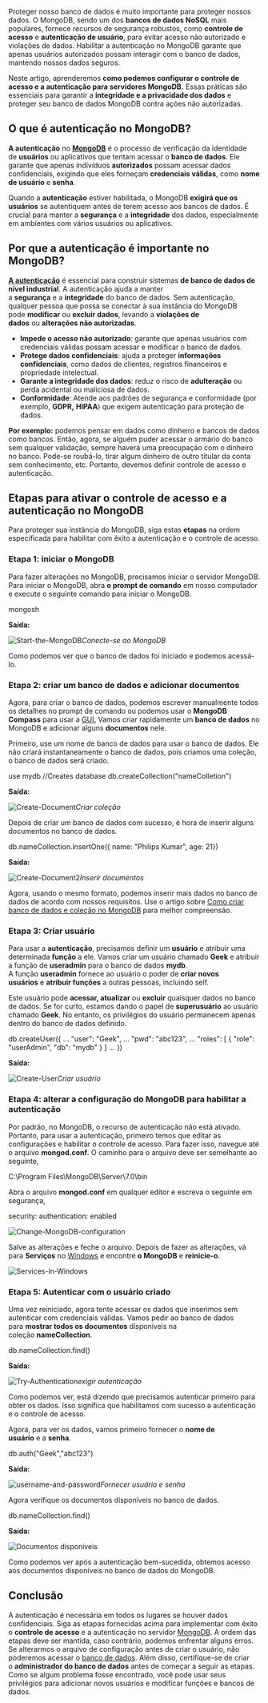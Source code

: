 Proteger nosso banco de dados é muito importante para proteger nossos dados. O MongoDB, sendo um dos **bancos de dados NoSQL** mais populares, fornece recursos de segurança robustos, como **controle de acesso** e **autenticação de usuário**, para evitar acesso não autorizado e violações de dados. Habilitar a autenticação no MongoDB garante que apenas usuários autorizados possam interagir com o banco de dados, mantendo nossos dados seguros.

Neste artigo, aprenderemos **como podemos configurar o controle de acesso e a autenticação para servidores MongoDB.** Essas práticas são essenciais para garantir a **integridade e a privacidade dos dados** e proteger seu banco de dados MongoDB contra ações não autorizadas.

## O que é autenticação no MongoDB?

**A autenticação** no **[MongoDB](https://www.geeksforgeeks.org/mongodb-an-introduction/)** é o processo de verificação da identidade de **usuários** ou aplicativos que tentam acessar o **banco de dados**. Ele garante que apenas indivíduos **autorizados** possam acessar dados confidenciais, exigindo que eles forneçam **credenciais válidas**, como **nome de usuário** e **senha**.

Quando a **autenticação** estiver habilitada, o MongoDB **exigirá que os usuários** se autentiquem antes de terem acesso aos bancos de dados. É crucial para manter a **segurança** e a **integridade** dos dados, especialmente em ambientes com vários usuários ou aplicativos.

## Por que a autenticação é importante no MongoDB?

**[A autenticação](https://www.geeksforgeeks.org/what-is-user-authentication-in-dbms/)** é essencial para construir sistemas **de banco de dados de nível industrial**. A autenticação ajuda a manter a **segurança** e a **integridade** do banco de dados. Sem autenticação, qualquer pessoa que possa se conectar à sua instância do MongoDB pode **modificar** ou **excluir dados**, levando a **violações de dados** ou **alterações não autorizadas**.

- **Impede o acesso não autorizado**: garante que apenas usuários com credenciais válidas possam acessar e modificar o banco de dados.
- **Protege dados confidenciais**: ajuda a proteger **informações confidenciais**, como dados de clientes, registros financeiros e propriedade intelectual.
- **Garante a integridade dos dados**: reduz o risco de **adulteração** ou perda acidental ou maliciosa de dados.
- **Conformidade**: Atende aos padrões de segurança e conformidade (por exemplo, **GDPR,** **HIPAA**) que exigem autenticação para proteção de dados.

**Por exemplo:** podemos pensar em dados como dinheiro e bancos de dados como bancos. Então, agora, se alguém puder acessar o armário do banco sem qualquer validação, sempre haverá uma preocupação com o dinheiro no banco. Pode-se roubá-lo, tirar algum dinheiro de outro titular da conta sem conhecimento, etc. Portanto, devemos definir controle de acesso e autenticação.

## Etapas para ativar o controle de acesso e a autenticação no MongoDB

Para proteger sua instância do MongoDB, siga estas **etapas** na ordem especificada para habilitar com êxito a autenticação e o controle de acesso.

### Etapa 1: iniciar o MongoDB

Para fazer alterações no MongoDB, precisamos iniciar o servidor MongoDB. Para iniciar o MongoDB, abra **o prompt de comando** em nosso computador e execute o seguinte comando para iniciar o MongoDB.

mongosh

**Saída:**

![Start-the-MongoDB](https://media.geeksforgeeks.org/wp-content/uploads/20240327112848/Start-the-MongoDB.jpg)_Conecte-se ao MongoDB_

Como podemos ver que o banco de dados foi iniciado e podemos acessá-lo.

### Etapa 2: criar um banco de dados e adicionar documentos

Agora, para criar o banco de dados, podemos escrever manualmente todos os detalhes no prompt de comando ou podemos usar o **MongoDB Compass** para usar a [GUI.](https://www.geeksforgeeks.org/gui-full-form/) Vamos criar rapidamente um **banco de dados** no MongoDB e adicionar alguns **documentos** nele.

Primeiro, use um nome de banco de dados para usar o banco de dados. Ele não criará instantaneamente o banco de dados, pois criamos uma coleção, o banco de dados será criado.

use mydb  //Creates database
db.createCollection("nameColletion") 

**Saída:**

![Create-Document](https://media.geeksforgeeks.org/wp-content/uploads/20240327112847/Create-Document.png)_Criar coleção_

Depois de criar um banco de dados com sucesso, é hora de inserir alguns documentos no banco de dados.

db.nameCollection.insertOne({ name: "Philips Kumar", age: 21})

**Saída:**

![Create-Document2](https://media.geeksforgeeks.org/wp-content/uploads/20240327112846/Create-Document2.png)_Inserir documentos_

Agora, usando o mesmo formato, podemos inserir mais dados no banco de dados de acordo com nossos requisitos. Use o artigo sobre [Como criar banco de dados e coleção no MongoDB](https://www.geeksforgeeks.org/how-to-create-database-collection-in-mongodb/) para melhor compreensão.

### Etapa 3: Criar usuário

Para usar a **autenticação**, precisamos definir um **usuário** e atribuir uma determinada **função** a ele. Vamos criar um usuário chamado **Geek** e atribuir a função de **useradmin** para o banco de dados **mydb**. A função **useradmin** fornece ao usuário o poder de **criar novos usuários** e **atribuir funções** a outras pessoas, incluindo self.

Este usuário pode **acessar, atualizar** ou **excluir** quaisquer dados no banco de dados. Se for curto, estamos dando o papel de **superusuário** ao usuário chamado **Geek**. No entanto, os privilégios do usuário permanecem apenas dentro do banco de dados definido.

 db.createUser({
...     "user": "Geek",
...     "pwd": "abc123",
...     "roles": [ { "role": "userAdmin", "db": "mydb" } ]
... })

**Saída:**

![Create-User](https://media.geeksforgeeks.org/wp-content/uploads/20240327112846/Create-User.png)_Criar usuário_

### Etapa 4: alterar a configuração do MongoDB para habilitar a autenticação

Por padrão, no MongoDB, o recurso de autenticação não está ativado. Portanto, para usar a autenticação, primeiro temos que editar as configurações e habilitar o controle de acesso. Para fazer isso, navegue até o arquivo **mongod.conf**. O caminho para o arquivo deve ser semelhante ao seguinte,

C:\Program Files\MongoDB\Server\7.0\bin

Abra o arquivo **mongod.conf** em qualquer editor e escreva o seguinte em segurança,

security:
        authentication: enabled

![Change-MongoDB-configuration](https://media.geeksforgeeks.org/wp-content/uploads/20240327112845/Change-MongoDB-configuration.png)

Salve as alterações e feche o arquivo. Depois de fazer as alterações, vá para **Serviços** no [Windows](https://www.geeksforgeeks.org/interesting-facts-about-windows/) e encontre **o MongoDB** e **reinicie-o**.

![Services-in-Windows](https://media.geeksforgeeks.org/wp-content/uploads/20240327112844/Services-in-Windows.png)

### Etapa 5: Autenticar com o usuário criado

Uma vez reiniciado, agora tente acessar os dados que inserimos sem autenticar com credenciais válidas. Vamos pedir ao banco de dados para **mostrar todos os documentos** disponíveis na coleção **nameCollection**.

db.nameCollection.find()

**Saída:**

![Try-Authentication](https://media.geeksforgeeks.org/wp-content/uploads/20240327112843/Try-Authentication.png)_exigir autenticação_

Como podemos ver, está dizendo que precisamos autenticar primeiro para obter os dados. Isso significa que habilitamos com sucesso a autenticação e o controle de acesso.

Agora, para ver os dados, vamos primeiro fornecer o **nome de usuário** e a **senha**.

db.auth("Geek","abc123")

**Saída:**

![username-and-password](https://media.geeksforgeeks.org/wp-content/uploads/20240327112843/username-and-password.png)_Fornecer usuário e senha_

Agora verifique os documentos disponíveis no banco de dados.

db.nameCollection.find()

**Saída:**

![Documentos disponíveis](https://media.geeksforgeeks.org/wp-content/uploads/20240327112842/available-documents.png)

Como podemos ver após a autenticação bem-sucedida, obtemos acesso aos documentos disponíveis no banco de dados do MongoDB.

## Conclusão

A autenticação é necessária em todos os lugares se houver dados confidenciais. Siga as etapas fornecidas acima para implementar com êxito o **controle de acesso** e a autenticação no servidor [MongoDB](https://www.geeksforgeeks.org/mongodb-an-introduction/). A ordem das etapas deve ser mantida, caso contrário, podemos enfrentar alguns erros. Se alterarmos o arquivo de configuração antes de criar o usuário, não poderemos acessar o [banco de dados](https://www.geeksforgeeks.org/what-is-database/). Além disso, certifique-se de criar o **administrador do banco de dados** antes de começar a seguir as etapas. Como se algum problema fosse encontrado, você pode usar seus privilégios para adicionar novos usuários e modificar funções e bancos de dados.